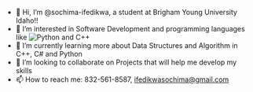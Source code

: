 - 👋 Hi, I’m @sochima-ifedikwa, a student at Brigham Young University Idaho!!
- 👀 I’m interested in Software Development and programming languages like ![Python](https://img.shields.io/badge/python-3670A0?style=plastic&logo=python&logoColor=ffdd54) and C++
- 🌱 I’m currently learning more about Data Structures and Algorithm in C++, C# and Python
- 💞️ I’m looking to collaborate on Projects that will help me develop my skills 
- 📫 How to reach me: 832-561-8587, ifedikwasochima@gmail.com


<!---
sochima-ifedikwa/sochima-ifedikwa is a ✨ special ✨ repository because its `README.md` (this file) appears on your GitHub profile.
You can click the Preview link to take a look at your changes.
--->

